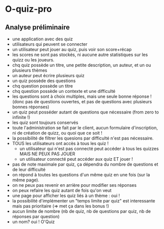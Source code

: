 # O-quiz-pro

## Analyse préliminaire

- une application avec des quiz
- utilisateurs qui peuvent se connecter
- un utilisateur peut jouer au quiz, puis voir son score+récap
- les scores ne sont pas stockés, ni aucune autre statistiques sur les quizz ou les joueurs.
- chq quiz possède un titre, une petite description, un auteur, et un ou plusieurs thèmes
- un auteur peut écrire plusieurs quiz
- un quiz possède des questions
- chq question possède un titre
- chq question possède un contexte et une difficulté
- les questions sont à choix multiples, mais une seule bonne réponse ! (donc pas de questions ouvertes, et pas de questions avec plusieurs bonnes réponses)
- un quiz peut posséder autant de questions que nécessaire (from zero to infinite !)
- les quiz sont toujours conservés
- toute l'administration se fait par le client, aucun formulaire d'inscription, ni de création de quizz, ou quoi que ce soit !
- la possibilité de filtrer les quesions par difficulté n'est pas nécessaire.
- TOUS les utilisateurs ont accès à tous les quiz !
  - un utilisateur qui n'est pas connecté peut accéder à tous les quizzes MAIS NE PEUX PAS JOUER
  - un utilisateur connecté peut accéder aux quiz ET jouer !
- pas de note maximale par quiz, ça dépendra du nombre de questions et de leur difficulté
- on répond à toutes les questions d'un même quiz en une fois (sur la même page).
- on ne peux pas revenir en arrière pour modifier ses réponses
- on peux refaire les quiz autant de fois qu'on veut
- une page pour afficher les quiz liés à un thème : oui !
- la possibilité d'implémenter un "temps limite par quiz" est interessante mais pas prioritaire (=> met ça dans les bonus !)
- aucun limite de nombre (nb de quiz, nb de questions par quiz, nb de réponses par question)
- un nom? oui ! O'Quiz